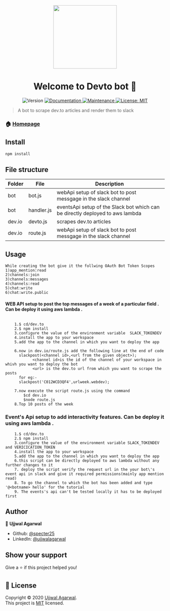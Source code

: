 <div align = "center">


<img height=200px src= "https://cdn.worldvectorlogo.com/logos/devto.svg">



</div>


<h1 align="center">Welcome to Devto bot 👋</h1>
<p align="center">
  <img alt="Version" src="https://img.shields.io/badge/version-1.0.0-blue.svg?cacheSeconds=2592000" />
  <a href="https://github.com/developer-student-club-thapar/slack-bots/tree/master/dev.to" target="_blank">
    <img alt="Documentation" src="https://img.shields.io/badge/documentation-yes-brightgreen.svg" />
  </a>
  <a href="https://github.com/specter25/slack-bots/graphs/commit-activity" target="_blank">
    <img alt="Maintenance" src="https://img.shields.io/badge/Maintained%3F-yes-green.svg" />
  </a>
  <a href="https://github.com/developer-student-club-thapar/slack-bots/blob/master/LICENSE" target="_blank">
    <img alt="License: MIT" src="https://img.shields.io/github/license/specter25/Devto bot" />
  </a>
</p>

> A bot to scrape dev.to articles and render them to slack

### 🏠 [Homepage](https://github.com/developer-student-club-thapar/slack-bots/tree/master/dev.to)

## Install

```sh
npm install
```

## File structure



| Folder | File | Description |
| --- | --- | --- |
| bot | bot.js | webApi setup of slack bot to post messgage in the slack channel |
| bot | handler.js | eventsApi setup of the Slack bot which can be directly deployed to aws lambda |
| dev.io | devto.js | scrapes dev.to articles |
| dev.io | route.js | webApi setup of slack bot to post messgage in the slack channel |



## Usage

	While creating the bot give it the follwing OAuth Bot Token Scopes
	1)app_mention:read
	2)channels:join
	3)channels:messages
	4)channels:read
	5)chat:write
	6)chat:write.public


#### WEB API setup to post the top messages of a week of a particular field . Can be deploy it using aws lambda .

```

	1.$ cd/dev.to
	2.$ npm install 
	3.configure the value of the environment variable  SLACK_TOKENDEV
	4.install the app to your workspace
	5.add the app to the channel in which you want to deploy the app

	6.now in dev.io/route.js add the following line at the end of code 
	  slackpost(<channel id>,<url from the given object>);
	  	  	<channel id>is the id of the channel of your workspace in whivh you want to deploy the bot
	  		<url> is the dev.to url from which you want to scrape the posts
	  for eg:-
	  slackpost('C012WCD3QF4',urlweek.webdev);

	7.now execute the script route.js using the command
		$cd dev.io
		$node route.js
	8.Top 10 posts of the week 
```


### Event's Api setup to add interactivity features. Can be deploy it using aws lambda .


```
	1.$ cd/dev.to
	2.$ npm install 
	3.configure the value of the environment variable SLACK_TOKENDEV and VERICICATION_TOKEN
	4.install the app to your workspace
	5.add the app to the channel in which you want to deploy the app
	6.this script can be directly deployed to aws lambda without any further changes to it
	7. deploy the script verify the request url in the your bot\'s event api in slack and give it required permissions(mainly app mention read)
	8. To go the channel to which the bot has been added and type '@<botname> hello' for the tutorial 
	9. The events's api can't be tested locally it has to be deployed first
```



## Author

👤 **Ujjwal Agarwal**

* Github: [@specter25](https://github.com/specter25)
* LinkedIn: [@ujjwalagarwal](https://linkedin.com/in/agarwalujjwal012)


## Show your support

Give a ⭐️ if this project helped you!

## 📝 License

Copyright © 2020 [Ujjwal Agarwal](https://github.com/specter25).<br />
This project is [MIT](https://github.com/developer-student-club-thapar/slack-bots/blob/master/LICENSE) licensed.

